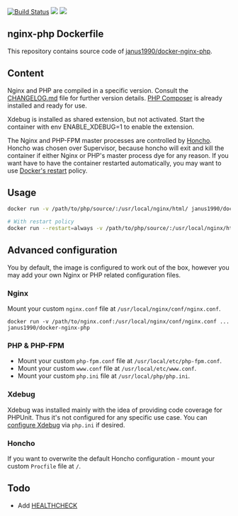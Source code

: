 [![Build Status](https://travis-ci.org/rtucek/nginx-php.svg?branch=master)](https://travis-ci.org/rtucek/nginx-php) [![](https://images.microbadger.com/badges/image/janus1990/docker-nginx-php.svg)](https://microbadger.com/images/janus1990/docker-nginx-php "Get your own image badge on microbadger.com") [![](https://images.microbadger.com/badges/version/janus1990/docker-nginx-php.svg)](https://microbadger.com/images/janus1990/docker-nginx-php "Get your own version badge on microbadger.com")

## nginx-php Dockerfile

This repository contains source code of [janus1990/docker-nginx-php](https://hub.docker.com/r/janus1990/docker-nginx-php/).

## Content

Nginx and PHP are compiled in a specific version. Consult the [CHANGELOG.md](./CHANGELOG.md) file
for further version details. [PHP Composer](https://getcomposer.org/) is already installed and ready
for use.

Xdebug is installed as shared extension, but not activated. Start the container with env
ENABLE_XDEBUG=1 to enable the extension.

The Nginx and PHP-FPM master processes are controlled by [Honcho](https://github.com/nickstenning/honcho).
Honcho was chosen over Supervisor, because honcho will exit and kill the container if either Nginx
or PHP's master process dye for any reason. If you want have to have the container restarted
automatically, you may want to use
[Docker's restart](https://docs.docker.com/engine/reference/run/#restart-policies---restart) policy.

## Usage

```bash
docker run -v /path/to/php/source/:/usr/local/nginx/html/ janus1990/docker-nginx-php

# With restart policy
docker run --restart=always -v /path/to/php/source/:/usr/local/nginx/html/ janus1990/docker-nginx-php
```

## Advanced configuration

You by default, the image is configured to work out of the box, however you may add your own Nginx or
PHP related configuration files.

### Nginx

Mount your custom `nginx.conf` file at `/usr/local/nginx/conf/nginx.conf`.

`docker run -v /path/to/nginx.conf:/usr/local/nginx/conf/nginx.conf ... janus1990/docker-nginx-php`

### PHP & PHP-FPM

* Mount your custom `php-fpm.conf` file at `/usr/local/etc/php-fpm.conf`.
* Mount your custom `www.conf` file at `/usr/local/etc/www.conf`.
* Mount your custom `php.ini` file at `/usr/local/php/php.ini`.

### Xdebug

Xdebug was installed mainly with the idea of providing code coverage for PHPUnit. Thus it's not
configured for any specific use case. You can [configure Xdebug](https://xdebug.org/docs/all) via
`php.ini` if desired.

### Honcho

If you want to overwrite the default Honcho configuration - mount your custom `Procfile` file at `/`.

## Todo

- Add [HEALTHCHECK](https://docs.docker.com/engine/reference/builder/#/healthcheck)
